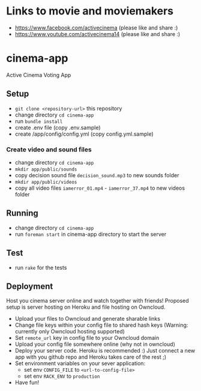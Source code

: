 # Links to movie and moviemakers
* https://www.facebook.com/activecinema (please like and share :)
* https://www.youtube.com/activecinema14 (please like and share :)

# cinema-app
Active Cinema Voting App

## Setup

* `git clone <repository-url>` this repository
* change directory `cd cinema-app`
* run `bundle install`
* create .env file (copy .env.sample)
* create /app/config/config.yml (copy config.yml.sample)

### Create video and sound files

* change directory `cd cinema-app`
* `mkdir app/public/sounds`
* copy decision sound file `decision_sound.mp3` to new sounds folder
* `mkdir app/public/videos`
* copy all video files `iamerror_01.mp4` - `iamerror_37.mp4` to new videos folder

## Running

* change directory `cd cinema-app`
* run `foreman start` in cinema-app directory to start the server

## Test
* run `rake` for the tests

## Deployment
Host you cinema server online and watch together with friends!
Proposed setup is server hosting on Heroku and file hosting on Owncloud.

* Upload your files to Owncloud and generate sharable links
* Change file keys within your config file to shared hash keys (Warning: currently only Owncloud hosting supported)
* Set `remote_url` key in config file to your Owncloud domain
* Upload your config file somewhere online (why not in owncloud)
* Deploy your server code. Heroku is recommended :) Just connect a new app with you github repo and Heroku takes care of the rest ;)
* Set environment variables on your sever application:
  * set env `CONFIG_FILE` to `<url-to-config-file>`
  * set env `RACK_ENV` to `production`
* Have fun!

